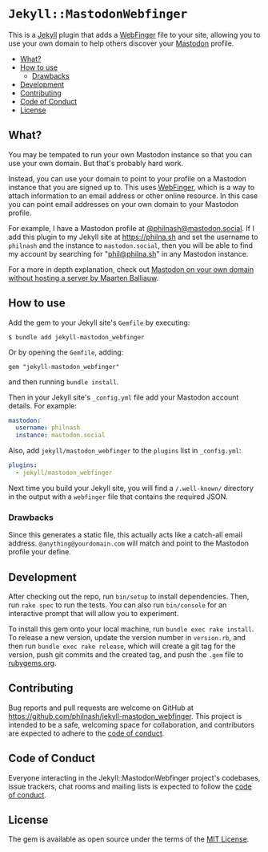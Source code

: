 # `Jekyll::MastodonWebfinger`

This is a [Jekyll](https://jekyllrb.com/) plugin that adds a [WebFinger](https://webfinger.net/) file to your site, allowing you to use your own domain to help others discover your [Mastodon](https://joinmastodon.org/) profile.

* [What?](#what)
* [How to use](#how-to-use)
  * [Drawbacks](#drawbacks)
* [Development](#development)
* [Contributing](#contributing)
* [Code of Conduct](#code-of-conduct)
* [License](#license)

## What?

You may be tempated to run your own Mastodon instance so that you can use your own domain. But that's probably hard work.

Instead, you can use your domain to point to your profile on a Mastodon instance that you are signed up to. This uses [WebFinger](https://webfinger.net/), which is a way to attach information to an email address or other online resource. In this case you can point email addresses on your own domain to your Mastodon profile.

For example, I have a Mastodon profile at [@philnash@mastodon.social](https://mastodon.social/@philnash). If I add this plugin to my Jekyll site at https://philna.sh and set the username to `philnash` and the instance to `mastodon.social`, then you will be able to find my account by searching for "phil@philna.sh" in any Mastodon instance.

For a more in depth explanation, check out [Mastodon on your own domain without hosting a server
by Maarten Balliauw](https://blog.maartenballiauw.be/post/2022/11/05/mastodon-own-donain-without-hosting-server.html).

## How to use

Add the gem to your Jekyll site's `Gemfile` by executing:

    $ bundle add jekyll-mastodon_webfinger

Or by opening the `Gemfile`, adding:

    gem "jekyll-mastodon_webfinger"

and then running `bundle install`.

Then in your Jekyll site's `_config.yml` file add your Mastodon account details. For example:

```yml
mastodon:
  username: philnash
  instance: mastodon.social
```

Also, add `jekyll/mastodon_webfinger` to the `plugins` list in `_config.yml`:

```yml
plugins:
  - jekyll/mastodon_webfinger
```

Next time you build your Jekyll site, you will find a `/.well-known/` directory in the output with a `webfinger` file that contains the required JSON.

### Drawbacks

Since this generates a static file, this actually acts like a catch-all email address. `@anything@yourdomain.com` will match and point to the Mastodon profile your define.

## Development

After checking out the repo, run `bin/setup` to install dependencies. Then, run `rake spec` to run the tests. You can also run `bin/console` for an interactive prompt that will allow you to experiment.

To install this gem onto your local machine, run `bundle exec rake install`. To release a new version, update the version number in `version.rb`, and then run `bundle exec rake release`, which will create a git tag for the version, push git commits and the created tag, and push the `.gem` file to [rubygems.org](https://rubygems.org).

## Contributing

Bug reports and pull requests are welcome on GitHub at https://github.com/philnash/jekyll-mastodon_webfinger. This project is intended to be a safe, welcoming space for collaboration, and contributors are expected to adhere to the [code of conduct](https://github.com/philnash/jekyll-mastodon_webfinger/blob/main/CODE_OF_CONDUCT.md).

## Code of Conduct

Everyone interacting in the Jekyll::MastodonWebfinger project's codebases, issue trackers, chat rooms and mailing lists is expected to follow the [code of conduct](https://github.com/philnash/jekyll-mastodon_webfinger/blob/main/CODE_OF_CONDUCT.md).

## License

The gem is available as open source under the terms of the [MIT License](https://github.com/philnash/jekyll-mastodon_webfinger/blob/main/LICENSE).